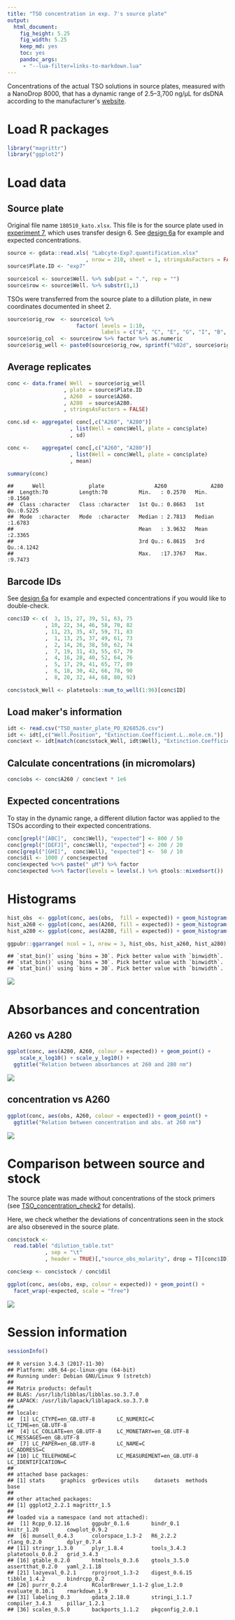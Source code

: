 ```yaml
---
title: "TSO concentration in exp. 7's source plate"
output: 
  html_document: 
    fig_height: 5.25
    fig_width: 5.25
    keep_md: yes
    toc: yes
    pandoc_args:
     - "--lua-filter=links-to-markdown.lua"
---
```




Concentrations of the actual TSO solutions in source plates, measured with
a NanoDrop 8000, that has a dynamic range of 2.5–3,700 ng/μL for dsDNA according
to the manufacturer's [website](https://www.thermofisher.com/jp/en/home/industrial/spectroscopy-elemental-isotope-analysis/molecular-spectroscopy/ultraviolet-visible-visible-spectrophotometry-uv-vis-vis/uv-vis-vis-instruments/nanodrop-microvolume-spectrophotometers/nanodrop-products-guide.html).


Load R packages
===============


```r
library("magrittr")
library("ggplot2")
```


Load data
=========

Source plate
------------

Original file name `180510_kato.xlsx`.  This file is for the source plate used
in [experiment 7](Labcyte-RT_Data_Analysis_7.md), which uses transfer design 6.
See [design 6a](Labcyte-RT6a.md) for example and expected concentrations.



```r
source <- gdata::read.xls( "Labcyte-Exp7.quantification.xlsx"
                         , nrow = 210, sheet = 1, stringsAsFactors = FALSE)
source$Plate.ID <- "exp7"

source$col <- source$Well. %>% sub(pat = ".", rep = "")
source$row <- source$Well. %>% substr(1,1)
```

TSOs were transferred from the source plate to a dillution plate, in new
coordinates documented in sheet 2.


```r
source$orig_row  <- source$col %>%
                      factor( levels = 1:10,
                              labels = c("A", "C", "E", "G", "I", "B", "D", "F", "H", "J"))
source$orig_col  <- source$row %>% factor %>% as.numeric
source$orig_well <- paste0(source$orig_row, sprintf("%02d", source$orig_col))
```


Average replicates
------------------


```r
conc <- data.frame( Well  = source$orig_well
                  , plate = source$Plate.ID
                  , A260  = source$A260.
                  , A280  = source$A280.
                  , stringsAsFactors = FALSE)

conc.sd <- aggregate( conc[,c("A260", "A280")]
                    , list(Well = conc$Well, plate = conc$plate)
                    , sd)

conc <-    aggregate( conc[,c("A260", "A280")]
                    , list(Well = conc$Well, plate = conc$plate)
                    , mean)

summary(conc)
```

```
##      Well              plate                A260              A280       
##  Length:70          Length:70          Min.   : 0.2570   Min.   :0.1560  
##  Class :character   Class :character   1st Qu.: 0.8663   1st Qu.:0.5225  
##  Mode  :character   Mode  :character   Median : 2.7813   Median :1.6783  
##                                        Mean   : 3.9632   Mean   :2.3365  
##                                        3rd Qu.: 6.8615   3rd Qu.:4.1242  
##                                        Max.   :17.3767   Max.   :9.7473
```


Barcode IDs
-----------

See [design 6a](Labcyte-RT6a.md) for example and expected concentrations if you
would like to double-check.


```r
conc$ID <- c(  3, 15, 27, 39, 51, 63, 75
            , 10, 22, 34, 46, 58, 70, 82
            , 11, 23, 35, 47, 59, 71, 83
            ,  1, 13, 25, 37, 49, 61, 73
            ,  2, 14, 26, 38, 50, 62, 74
            ,  7, 19, 31, 43, 55, 67, 79
            ,  4, 16, 28, 40, 52, 64, 76
            ,  5, 17, 29, 41, 65, 77, 89
            ,  6, 18, 30, 42, 66, 78, 90
            ,  8, 20, 32, 44, 68, 80, 92)

conc$stock_Well <- platetools::num_to_well(1:96)[conc$ID]
```


Load maker's information
------------------------


```r
idt <- read.csv("TSO_master_plate_PO_8268526.csv")
idt <- idt[,c("Well.Position", "Extinction.Coefficient.L..mole.cm.")]
conc$ext <- idt[match(conc$stock_Well, idt$Well), "Extinction.Coefficient.L..mole.cm."]
```


Calculate concentrations (in micromolars)
-----------------------------------------


```r
conc$obs <- conc$A260 / conc$ext * 1e6
```



Expected concentrations
-----------------------

To stay in the dynamic range, a different dilution factor was applied to the
TSOs according to their expected concentrations.


```r
conc[grepl("[ABC]",  conc$Well), "expected"] <- 800 / 50
conc[grepl("[DEFJ]", conc$Well), "expected"] <- 200 / 20
conc[grepl("[GHI]",  conc$Well), "expected"] <-  50 / 10
conc$dil <- 1000 / conc$expected
conc$expected %<>% paste(" µM") %>% factor
conc$expected %<>% factor(levels = levels(.) %>% gtools::mixedsort())
```


Histograms
==========


```r
hist_obs  <- ggplot(conc, aes(obs,  fill = expected)) + geom_histogram() + ggtitle("Observed concentrations (ng/μL)")
hist_a260 <- ggplot(conc, aes(A260, fill = expected)) + geom_histogram() + ggtitle("Absorbance at 260 nm")
hist_a280 <- ggplot(conc, aes(A280, fill = expected)) + geom_histogram() + ggtitle("Absorbance at 280 nm")

ggpubr::ggarrange( ncol = 1, nrow = 3, hist_obs, hist_a260, hist_a280)
```

```
## `stat_bin()` using `bins = 30`. Pick better value with `binwidth`.
## `stat_bin()` using `bins = 30`. Pick better value with `binwidth`.
## `stat_bin()` using `bins = 30`. Pick better value with `binwidth`.
```

![](TSO_concentration_check4_files/figure-html/concentration_QC_histograms-1.png)<!-- -->


Absorbances and concentration
=============================

## A260 vs A280


```r
ggplot(conc, aes(A280, A260, colour = expected)) + geom_point() +
    scale_x_log10() + scale_y_log10() +
  ggtitle("Relation between absorbances at 260 and 280 nm")
```

![](TSO_concentration_check4_files/figure-html/concentration_QC_abs_ratio-1.png)<!-- -->

## concentration vs A260


```r
ggplot(conc, aes(obs, A260, colour = expected)) + geom_point() +
  ggtitle("Relation between concentration and abs. at 260 nm")
```

![](TSO_concentration_check4_files/figure-html/concentration_QC_conc_a260-1.png)<!-- -->



Comparison between source and stock
===================================

The source plate was made without concentrations of the stock primers (see
[TSO_concentration_check2](TSO_concentration_check2.md) for details).

Here, we check whether the deviations of concentrations seen in the stock are
also obsereved in the source plate.


```r
conc$stock <-
  read.table( "dilution_table.txt"
            , sep = "\t"
            , header = TRUE)[,"source_obs_molarity", drop = T][conc$ID]

conc$exp <- conc$stock / conc$dil

ggplot(conc, aes(obs, exp, colour = expected)) + geom_point() +
  facet_wrap(~expected, scale = "free")
```

![](TSO_concentration_check4_files/figure-html/dil_factors-1.png)<!-- -->


Session information
===================


```r
sessionInfo()
```

```
## R version 3.4.3 (2017-11-30)
## Platform: x86_64-pc-linux-gnu (64-bit)
## Running under: Debian GNU/Linux 9 (stretch)
## 
## Matrix products: default
## BLAS: /usr/lib/libblas/libblas.so.3.7.0
## LAPACK: /usr/lib/lapack/liblapack.so.3.7.0
## 
## locale:
##  [1] LC_CTYPE=en_GB.UTF-8       LC_NUMERIC=C               LC_TIME=en_GB.UTF-8       
##  [4] LC_COLLATE=en_GB.UTF-8     LC_MONETARY=en_GB.UTF-8    LC_MESSAGES=en_GB.UTF-8   
##  [7] LC_PAPER=en_GB.UTF-8       LC_NAME=C                  LC_ADDRESS=C              
## [10] LC_TELEPHONE=C             LC_MEASUREMENT=en_GB.UTF-8 LC_IDENTIFICATION=C       
## 
## attached base packages:
## [1] stats     graphics  grDevices utils     datasets  methods   base     
## 
## other attached packages:
## [1] ggplot2_2.2.1 magrittr_1.5 
## 
## loaded via a namespace (and not attached):
##  [1] Rcpp_0.12.16       ggpubr_0.1.6       bindr_0.1          knitr_1.20         cowplot_0.9.2     
##  [6] munsell_0.4.3      colorspace_1.3-2   R6_2.2.2           rlang_0.2.0        dplyr_0.7.4       
## [11] stringr_1.3.0      plyr_1.8.4         tools_3.4.3        platetools_0.0.2   grid_3.4.3        
## [16] gtable_0.2.0       htmltools_0.3.6    gtools_3.5.0       assertthat_0.2.0   yaml_2.1.18       
## [21] lazyeval_0.2.1     rprojroot_1.3-2    digest_0.6.15      tibble_1.4.2       bindrcpp_0.2      
## [26] purrr_0.2.4        RColorBrewer_1.1-2 glue_1.2.0         evaluate_0.10.1    rmarkdown_1.9     
## [31] labeling_0.3       gdata_2.18.0       stringi_1.1.7      compiler_3.4.3     pillar_1.2.1      
## [36] scales_0.5.0       backports_1.1.2    pkgconfig_2.0.1
```
